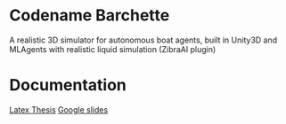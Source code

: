 # Codename Barchette

A realistic 3D simulator for autonomous boat agents, built in Unity3D and MLAgents with realistic liquid simulation (ZibraAI plugin)

# Documentation

[Latex Thesis](https://docs.google.com/presentation/d/1wnTRC9v_XuyQHBoermuakovyWI3FRx6aCiN0n12sP3k/edit?usp=sharing)
[Google slides](https://docs.google.com/presentation/d/1wnTRC9v_XuyQHBoermuakovyWI3FRx6aCiN0n12sP3k/edit?usp=sharing)
